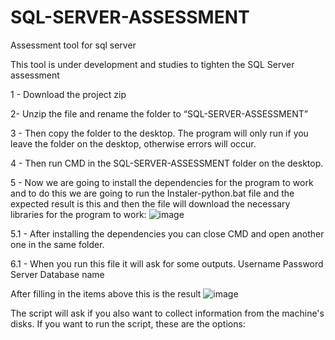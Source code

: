 # SQL-SERVER-ASSESSMENT
Assessment tool for sql server

This tool is under development and studies to tighten the SQL Server assessment


1 - Download the project zip

2- Unzip the file and rename the folder to “SQL-SERVER-ASSESSMENT”

3 - Then copy the folder to the desktop. The program will only run if you leave the folder on the desktop, otherwise errors will occur.

4 - Then run CMD in the SQL-SERVER-ASSESSMENT folder on the desktop.

5 - Now we are going to install the dependencies for the program to work and to do this we are going to run the Instaler-python.bat file and the expected result is this and then the file will download the necessary libraries for the program to work:
![image](https://github.com/EricFernandes26/SQL-SERVER-ASSESSMENT/assets/83287307/33bbd57e-819e-46c4-b929-e5bb704a5386)

5.1 - After installing the dependencies you can close CMD and open another one in the same folder.

6.1 - When you run this file it will ask for some outputs.
Username
Password
Server
Database name

After filling in the items above this is the result
![image](https://github.com/EricFernandes26/SQL-SERVER-ASSESSMENT/assets/83287307/345e5091-c3e4-4588-8f2a-c322ec92edcf)

The script will ask if you also want to collect information from the machine's disks. If you want to run the script, these are the options:


